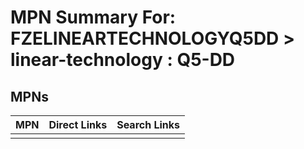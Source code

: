 



# MPN Summary For: FZELINEARTECHNOLOGYQ5DD > linear-technology : Q5-DD

## MPNs
  

|MPN|Direct Links|Search Links|
| :--- | :--- | :--- |
||||
